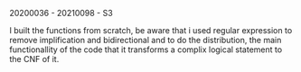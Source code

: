 20200036 - 20210098 - S3

I built the functions from scratch, be aware that i used regular expression to remove implification and bidirectional and to do the distribution, the main functionallity of the code that it transforms a complix logical statement to the CNF of it.
